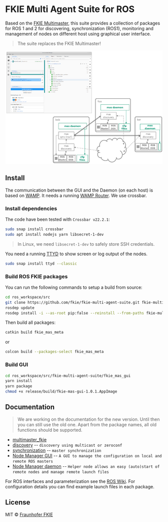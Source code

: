 # FKIE Multi Agent Suite for ROS

Based on the [FKIE Multimaster](https://github.com/fkie/multimaster_fkie), this suite provides a collection of packages for ROS 1 and 2 for discovering, synchronization (ROS1), monitoring and management of nodes on different host using graphical user interface.

> The suite replaces the FKIE Multimaster!

![mas overview](mas_overview.png)

## Install

The communication between the GUI and the Daemon (on each host) is based on [WAMP](https://wamp-proto.org/). It needs a running [WAMP Router](https://wamp-proto.org/implementations.html#routers). We use crossbar.

### Install dependencies

The code have been tested with `Crossbar v22.2.1`:

```bash
sudo snap install crossbar
sudo apt install nodejs yarn libsecret-1-dev
```

> In Linux, we need `libsecret-1-dev` to safely store SSH credentials.

You need a running [TTYD](https://github.com/tsl0922/ttyd) to show screen or log output of the nodes.

```bash
sudo snap install ttyd --classic
```

### Build ROS FKIE packages

You can run the following commands to setup a build from source:

```bash
cd ros_workspace/src
git clone https://github.com/fkie/fkie-multi-agent-suite.git fkie-multi-agent-suite
rosdep update
rosdep install -i --as-root pip:false --reinstall --from-paths fkie-multi-agent-suite
```

Then build all packages:

```bash
catkin build fkie_mas_meta
```

or

```bash
colcon build --packages-select fkie_mas_meta
```

### Build GUI

```bash
cd ros_workspace/src/fkie-multi-agent-suite/fkie_mas_gui
yarn install
yarn package
chmod +x release/build/fkie-mas-gui-1.0.1.AppImage
```

## Documentation

> We are working on the documentation for the new version. Until then you can still use the old one. Apart from the package names, all old functions should be supported.

* [multimaster\_fkie](http://fkie.github.io/multimaster_fkie)
* [discovery](http://fkie.github.io/multimaster_fkie/master_discovery.html) -- `discovery using multicast or zeroconf`
* [synchronization](http://fkie.github.io/multimaster_fkie/master_sync.html) -- `master synchronization`
* [Node Manager GUI](http://fkie.github.io/multimaster_fkie/node_manager.html) -- `A GUI to manage the configuration on local and remote ROS masters`
* [Node Manager daemon](http://fkie.github.io/multimaster_fkie/node_manager_daemon.html) -- `Helper node allows an easy (auto)start of remote nodes and manage remote launch files`

For ROS interfaces and parameterization see the [ROS Wiki](http://www.ros.org/wiki/multimaster_fkie). For configuration details you can find example launch files in each package.

## License

MIT © [Fraunhofer FKIE](https://www.fkie.fraunhofer.de/en.html)
